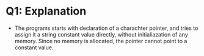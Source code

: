 # Q1: Explanation

- The programs starts with declaration of a charachter pointer, and tries to assign it a string constant value directly, without initialiazation of any memory. Since no memory is allocated, the pointer cannot point to a constant value.